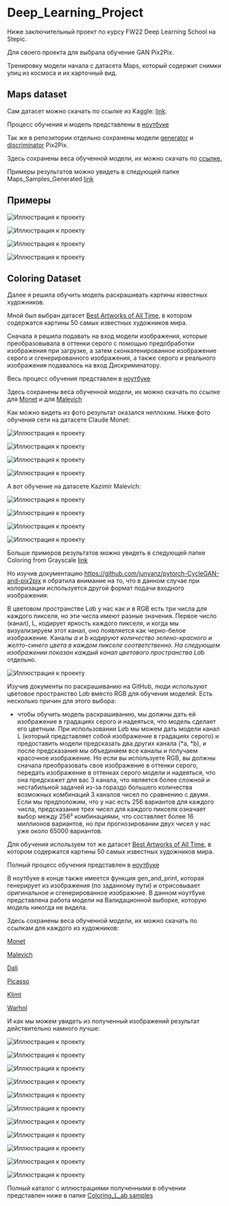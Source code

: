 # Deep_Learning_Project
Ниже заключительный проект по курсу FW22 Deep Learning School на Stepic.


Для своего проекта для выбрала обучение GAN Pix2Pix.

Тренировку модели начала с датасета Maps, который содержит снимки улиц из космоса и их карточный вид.

## Maps dataset


Сам датасет можно скачать по ссылке из Kaggle: [link](https://www.kaggle.com/datasets/vikramtiwari/pix2pix-dataset).

Процесс обучения и модель представлены в [ноутбуке](maps-training-pix2pix.ipynb)

Так же в репозитории отдельно сохранены модели [generator](https://github.com/annkka3/Deep_Learning_Project/blob/main/generator.py) и [discriminator](https://github.com/annkka3/Deep_Learning_Project/blob/main/discriminator.py) Pix2Pix.

Здесь сохранены веса обученной модели, их можно скачать по [ссылке.](https://drive.google.com/file/d/1N0DR8rL3Y8abHb2R4SZbfJrUny218PGW/view?usp=share_link)

Примеры результатов можно увидеть в следующей папке Maps_Samples_Generated [link](https://github.com/annkka3/Deep_Learning_Project/blob/main/Maps_Samples_Generated/readme.md)

## Примеры

![Иллюстрация к проекту](https://github.com/annkka3/Deep_Learning_Project/blob/main/Maps_Samples_Generated/sample_transformation18.08.55.png)

![Иллюстрация к проекту](https://github.com/annkka3/Deep_Learning_Project/blob/main/Maps_Samples_Generated/sample_transformation18.10.03.png)

![Иллюстрация к проекту](https://github.com/annkka3/Deep_Learning_Project/blob/main/Maps_Samples_Generated/sample_transformation18.22.25.png)

![Иллюстрация к проекту](https://github.com/annkka3/Deep_Learning_Project/blob/main/Maps_Samples_Generated/sample_transformation18.45.17.png)


## Coloring Dataset

Далее я решила обучить модель раскрашивать картины известных художников.

Мной был выбран датасет [Best Artworks of All Time](https://www.kaggle.com/datasets/ikarus777/best-artworks-of-all-time), в котором содержатся картины 50 самых известных художников мира.

Сначала я решила подавать на вход модели изображения, которые преобразовывала в оттенки серого с помощью предобработки изображения  при загрузке, а затем сконкатенированное изображение серого и сгенерированного изображения, а также серого и реального изображения подавалось на вход Дискриминатору.

Весь процесс обучения представлен в [ноутбуке](https://github.com/annkka3/Deep_Learning_Project/blob/main/pix2pix-coloring-from-grayscale.ipynb)

Здесь сохранены веса обученной модели, их можно скачать по ссылке для [Monet](https://drive.google.com/file/d/1vidu5XTOFlKyQIKMJAmXnCN9ZLKR6Ano/view?usp=share_link) и для [Malevich](https://drive.google.com/file/d/11yCKZPq8m7DSqYI4CqgrSPILB8hKnizE/view?usp=share_link)

Как можно видеть из фото результат оказался неплохим. Ниже фото обучения сети на датасете Claude Monet:

![Иллюстрация к проекту](https://github.com/annkka3/Deep_Learning_Project/blob/main/Coloring%20from%20grayscale%20samples/Monet/samples_gen%2012.02.11.png)

![Иллюстрация к проекту](https://github.com/annkka3/Deep_Learning_Project/blob/main/Coloring%20from%20grayscale%20samples/Monet/samples_gen%2012.03.49.png)


![Иллюстрация к проекту](https://github.com/annkka3/Deep_Learning_Project/blob/main/Coloring%20from%20grayscale%20samples/Monet/samples_gen%2014.53.52.png)

![Иллюстрация к проекту](https://github.com/annkka3/Deep_Learning_Project/blob/main/Coloring%20from%20grayscale%20samples/Monet/samples_gen%2014.54.38.png)


А вот обучение на датасете Kazimir Malevich:

![Иллюстрация к проекту](https://github.com/annkka3/Deep_Learning_Project/blob/main/Coloring%20from%20grayscale%20samples/Malevich/samples_gen%2015.02.42.png)

![Иллюстрация к проекту](https://github.com/annkka3/Deep_Learning_Project/blob/main/Coloring%20from%20grayscale%20samples/Malevich/samples_gen%2015.02.28.png)


![Иллюстрация к проекту](https://github.com/annkka3/Deep_Learning_Project/blob/main/Coloring%20from%20grayscale%20samples/Malevich/samples_gen%2015.05.47.png)

![Иллюстрация к проекту](https://github.com/annkka3/Deep_Learning_Project/blob/main/Coloring%20from%20grayscale%20samples/Malevich/samples_gen%2015.05.33.png)

Больше примеров результатов можно увидеть в следующей папке Coloring from Grayscale [link](https://github.com/annkka3/Deep_Learning_Project/tree/main/Coloring%20from%20grayscale)


Но изучив документацию https://github.com/junyanz/pytorch-CycleGAN-and-pix2pix я обратила внимание на то, что в данном случае при колоризации используется другой формат подачи входного изображения:

В цветовом пространстве L*a*b у нас как и в RGB есть три числа для каждого пикселя, но эти числа имеют разные значения. Первое число (канал), L, кодирует яркость каждого пикселя, и когда мы визуализируем этот канал, оно появляется как черно-белое изображение. Каналы *a и *b кодируют количество зелено-красного и желто-синего цвета в каждом пикселе соответственно. На следующем изображении показан каждый канал цветового пространства L*a*b отдельно.

![Иллюстрация к проекту](https://github.com/annkka3/Deep_Learning_Project/blob/main/Additional/rgb.jpg)

Изучив документы по раскрашиванию на GitHub, люди используют цветовое пространство L*a*b вместо RGB для обучения моделей. Есть несколько причин для этого выбора:
- чтобы обучить модель раскрашиванию, мы должны дать ей изображение в градациях серого и надеяться, что модель сделает его цветным. При использовании L*a*b мы можем дать модели канал L (который представляет собой изображение в градациях серого) и предоставить модели предсказать два других канала (*a, *b), и после предсказания мы объединяем все каналы и получаем красочное изображение. Но если вы используете RGB, вы должны сначала преобразовать свое изображение в оттенки серого, передать изображение в оттенках серого модели и надеяться, что она предскажет для вас 3 канала, что является более сложной и нестабильной задачей из-за гораздо большего количества возможных комбинаций 3 каналов чисел по сравнению с двумя. Если мы предположим, что у нас есть 256 вариантов для каждого числа, предсказание трех чисел для каждого пикселя означает выбор между 256³ комбинациями, что составляет более 16 миллионов вариантов, но при прогнозировании двух чисел у нас уже около 65000 вариантов.

Для обучения используем тот же датасет [Best Artworks of All Time](https://www.kaggle.com/datasets/ikarus777/best-artworks-of-all-time), в котором содержатся картины 50 самых известных художников мира.

Полный процесс обучения представлен в [ноутбуке](https://github.com/annkka3/Deep_Learning_Project/blob/main/coloring-with-pix2pix-l-ab.ipynb)

В ноутбуке в конце также имеется функция gen_and_print, которая генерирует из изображения (по заданному пути) и отрисовывает оригинальное и сгенерированное изображние. В данном ноутбуке представлена работа модели на Валидационной выборке, которую модель никогда не видела.

Здесь сохранены веса обученной модели, их можно скачать по ссылкам для каждого из художников:

[Monet](https://drive.google.com/file/d/10NYYCtkdRf1Sb6YDZqd2U3-9Jt6UOFCt/view?usp=share_link) 

[Malevich](https://drive.google.com/file/d/1Iv4089TRYrs1H8F6QSEyAgjyTcRBzeQ4/view?usp=share_link)

[Dali](https://drive.google.com/file/d/1pr1LyJ3O-saCeb4Kb8UoUyqwY5GBGSHr/view?usp=share_link)

[Picasso](https://drive.google.com/file/d/1Mx4sYgaDsIrYh7xgDcVwWMFs3PB1d1vI/view?usp=share_link)

[Klimt](https://drive.google.com/file/d/13jqFrFrtC5iQw2iKpB9V6e5R7XFDBJ5z/view?usp=share_link)

[Warhol](https://drive.google.com/file/d/1uGscGLPnxPH7Nm0LN_uOa7mrSUh3qMsk/view?usp=share_link)


И как мы можем увидеть из полученный изображений результат действительно намного лучше:


![Иллюстрация к проекту](https://github.com/annkka3/Deep_Learning_Project/blob/main/Coloring_L_ab%20samples/samples_gen%2021.53.40.png)

![Иллюстрация к проекту](https://github.com/annkka3/Deep_Learning_Project/blob/main/Coloring_L_ab%20samples/samples_gen%2021.54.32.png)

![Иллюстрация к проекту](https://github.com/annkka3/Deep_Learning_Project/blob/main/Coloring_L_ab%20samples/samples_gen%2022.05.09.png)

![Иллюстрация к проекту](https://github.com/annkka3/Deep_Learning_Project/blob/main/Coloring_L_ab%20samples/samples_gen%2022.06.25.png)

![Иллюстрация к проекту](https://github.com/annkka3/Deep_Learning_Project/blob/main/Coloring_L_ab%20samples/samples_gen%2022.07.38.png)

![Иллюстрация к проекту](https://github.com/annkka3/Deep_Learning_Project/blob/main/Coloring_L_ab%20samples/samples_gen%2022.10.39.png)

![Иллюстрация к проекту](https://github.com/annkka3/Deep_Learning_Project/blob/main/Coloring_L_ab%20samples/samples_gen%2022.13.16.png)

![Иллюстрация к проекту](https://github.com/annkka3/Deep_Learning_Project/blob/main/Coloring_L_ab%20samples/samples_gen%2022.19.42.png)

![Иллюстрация к проекту](https://github.com/annkka3/Deep_Learning_Project/blob/main/Coloring_L_ab%20samples/samples_gen%2022.29.08.png)

![Иллюстрация к проекту](https://github.com/annkka3/Deep_Learning_Project/blob/main/Coloring_L_ab%20samples/samples_gen%2022.30.01.png)

![Иллюстрация к проекту](https://github.com/annkka3/Deep_Learning_Project/blob/main/Coloring_L_ab%20samples/samples_gen%2022.30.48.png)


Полный каталог с иллюстрациями полученными в обучении представлен ниже в папке [Coloring_L_ab samples](https://github.com/annkka3/Deep_Learning_Project/tree/main/Coloring_L_ab%20samples)



